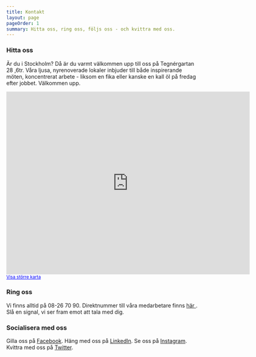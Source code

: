 ```yaml
---
title: Kontakt
layout: page
pageOrder: 1
summary: Hitta oss, ring oss, följs oss - och kvittra med oss.
---
```


### Hitta oss
Är du i Stockholm? Då är du varmt välkommen upp till oss på Tegnérgartan 28 ,6tr. Våra ljusa, nyrenoverade lokaler inbjuder till både inspirerande möten, koncentrerat arbete - liksom en fika eller kanske en kall öl på fredag efter jobbet. Välkommen upp.

<iframe width="640" height="480" frameborder="0" scrolling="no" marginheight="0" marginwidth="0" src="https://maps.google.com/maps?f=q&amp;source=s_q&amp;hl=en&amp;geocode=&amp;q=Iteam+Solutions+AB,+Tegn%C3%A9rgatan+28,+Stockholm,+Sweden&amp;aq=1&amp;oq=Iteam+S&amp;sll=37.0625,-95.677068&amp;sspn=80.454478,78.662109&amp;t=m&amp;ie=UTF8&amp;hq=Iteam+Solutions+AB,&amp;hnear=Tegn%C3%A9rgatan+28,+113+59+Stockholm,+Stockholms+l%C3%A4n,+Sweden&amp;ll=59.338946,18.057232&amp;spn=0.005252,0.013733&amp;z=16&amp;iwloc=A&amp;output=embed"></iframe><br /><small><a href="https://maps.google.com/maps?f=q&amp;source=embed&amp;hl=en&amp;geocode=&amp;q=Iteam+Solutions+AB,+Tegn%C3%A9rgatan+28,+Stockholm,+Sweden&amp;aq=1&amp;oq=Iteam+S&amp;sll=37.0625,-95.677068&amp;sspn=80.454478,78.662109&amp;t=m&amp;ie=UTF8&amp;hq=Iteam+Solutions+AB,&amp;hnear=Tegn%C3%A9rgatan+28,+113+59+Stockholm,+Stockholms+l%C3%A4n,+Sweden&amp;ll=59.338946,18.057232&amp;spn=0.005252,0.013733&amp;z=16&amp;iwloc=A" style="color:#0000FF;text-align:left" target="_blank">Visa större karta</a></small>

### Ring oss
Vi finns alltid på 08-26 70 90. Direktnummer till våra medarbetare finns <a href="/sections/coworkers/">här </a>. Slå en signal, vi ser fram emot att tala med dig.

### Socialisera med oss
Gilla oss på <a href="https://www.facebook.com/IteamSolutions" target="_blank">Facebook</a>. Häng med oss på <a href="http://www.linkedin.com/company/iteam_2" target="_blank">LinkedIn</a>. Se oss på <a href="http://instagram.com/iteam1337" target="_blank">Instagram</a>. Kvittra med oss på <a href="http://twitter.com/iteam1337" target="_blank">Twitter</a>.
